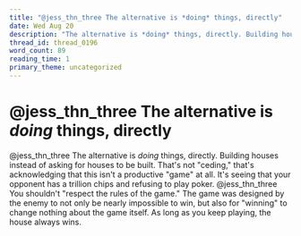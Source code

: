 ```yaml
---
title: "@jess_thn_three The alternative is *doing* things, directly"
date: Wed Aug 20
description: "The alternative is *doing* things, directly. Building houses instead of asking for houses to be built."
thread_id: thread_0196
word_count: 89
reading_time: 1
primary_theme: uncategorized
---
```


# @jess_thn_three The alternative is *doing* things, directly

@jess_thn_three The alternative is *doing* things, directly. Building houses instead of asking for houses to be built. That's not "ceding," that's acknowledging that this isn't a productive "game" at all. It's seeing that your opponent has a trillion chips and refusing to play poker. @jess_thn_three You shouldn't "respect the rules of the game." The game was designed by the enemy to not only be nearly impossible to win, but also for "winning" to change nothing about the game itself. As long as you keep playing, the house always wins.